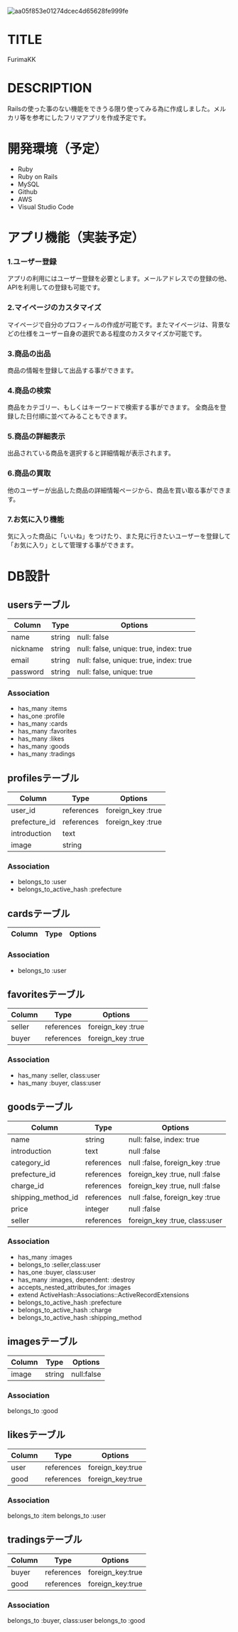 
![aa05f853e01274dcec4d65628fe999fe](https://user-images.githubusercontent.com/63528317/89485206-38dc6900-d7db-11ea-82e5-37318a972f73.jpg)

# TITLE
FurimaKK

# DESCRIPTION
Railsの使った事のない機能をできうる限り使ってみる為に作成しました。メルカリ等を参考にしたフリマアプリを作成予定です。

# 開発環境（予定）
- Ruby
- Ruby on Rails
- MySQL
- Github
- AWS
- Visual Studio Code

# アプリ機能（実装予定）
### 1.ユーザー登録
  アプリの利用にはユーザー登録を必要とします。メールアドレスでの登録の他、APIを利用しての登録も可能です。

### 2.マイページのカスタマイズ
  マイページで自分のプロフィールの作成が可能です。またマイページは、背景などの仕様をユーザー自身の選択である程度のカスタマイズか可能です。

### 3.商品の出品
  商品の情報を登録して出品する事ができます。

### 4.商品の検索
  商品をカテゴリー、もしくはキーワードで検索する事ができます。
  全商品を登録した日付順に並べてみることもできます。

### 5.商品の詳細表示
  出品されている商品を選択すると詳細情報が表示されます。

### 6.商品の買取
  他のユーザーが出品した商品の詳細情報ページから、商品を買い取る事ができます。

### 7.お気に入り機能
  気に入った商品に「いいね」をつけたり、また見に行きたいユーザーを登録して「お気に入り」として管理する事ができます。


# DB設計

## usersテーブル
|Column|Type|Options|
|------|----|-------|
|name|string|null: false|
|nickname|string|null: false, unique: true, index: true|
|email|string|null: false, unique: true, index: true|
|password|string|null: false, unique: true|

### Association
- has_many :items
- has_one :profile
- has_many :cards
- has_many :favorites
- has_many :likes
- has_many :goods
- has_many :tradings


## profilesテーブル
|Column|Type|Options|
|------|----|-------|
|user_id|references|foreign_key :true|
|prefecture_id|references|foreign_key :true|
|introduction|text||
|image|string||

### Association
- belongs_to :user
- belongs_to_active_hash :prefecture


## cardsテーブル
|Column|Type|Options|
|------|----|-------|

### Association
- belongs_to :user


## favoritesテーブル
|Column|Type|Options|
|------|----|-------|
|seller|references|foreign_key :true|
|buyer|references|foreign_key :true|

### Association
- has_many :seller, class:user
- has_many :buyer, class:user


## goodsテーブル
|Column|Type|Options|
|------|----|-------|
|name|string|null: false, index: true|
|introduction|text|null :false|
|category_id|references|null :false, foreign_key :true|
|prefecture_id|references|foreign_key :true, null :false|
|charge_id|references|foreign_key :true, null :false|
|shipping_method_id|references|null :false, foreign_key :true|
|price|integer|null :false|
|seller|references|foreign_key :true, class:user|

### Association
- has_many :images
- belongs_to :seller,class:user
- has_one :buyer, class:user
- has_many :images, dependent: :destroy
- accepts_nested_attributes_for :images
- extend ActiveHash::Associations::ActiveRecordExtensions
- belongs_to_active_hash :prefecture
- belongs_to_active_hash :charge
- belongs_to_active_hash :shipping_method


## imagesテーブル
|Column|Type|Options|
|------|----|-------|
|image|string|null:false|

### Association
belongs_to :good


## likesテーブル
|Column|Type|Options|
|------|----|-------|
|user|references|foreign_key:true|
|good|references|foreign_key:true|

### Association
belongs_to :item
belongs_to :user


## tradingsテーブル
|Column|Type|Options|
|------|----|-------|
|buyer|references|foreign_key:true|
|good|references|foreign_key:true|

### Association
belongs_to :buyer, class:user
belongs_to :good